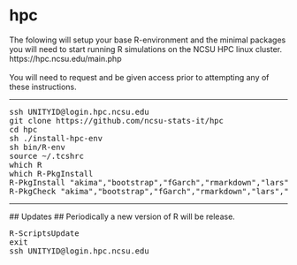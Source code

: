 <h1>hpc</h1>
The folowing will setup your base R-environment and the minimal packages you will need to start running R simulations on the NCSU HPC linux cluster.
https://hpc.ncsu.edu/main.php<br>
&nbsp;<br>
You will need to request and be given access prior to attempting any of these instructions.
<hr>
<pre>ssh UNITYID@login.hpc.ncsu.edu
git clone https://github.com/ncsu-stats-it/hpc
cd hpc
sh ./install-hpc-env
sh bin/R-env
source ~/.tcshrc
which R
which R-PkgInstall
R-PkgInstall "akima","bootstrap","fGarch","rmarkdown","lars","MLEcens","prodlim","RankAggreg","Rlab","survival","fields"
R-PkgCheck "akima","bootstrap","fGarch","rmarkdown","lars","MLEcens","prodlim","RankAggreg","Rlab","survival","fields"</pre>
<hr>
## Updates ##
Periodically a new version of R will be release.
<pre>R-ScriptsUpdate
exit
ssh UNITYID@login.hpc.ncsu.edu</pre>
